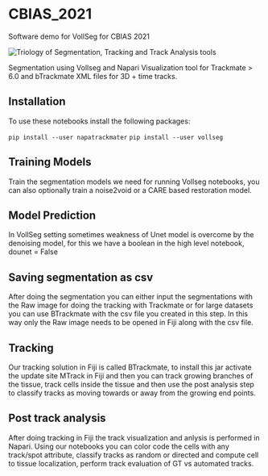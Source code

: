 # CBIAS_2021
Software demo for VollSeg for CBIAS 2021

![Triology of Segmentation, Tracking and Track Analysis tools](https://github.com/kapoorlab/CBIAS_2021/blob/main/images/logo.png)

Segmentation using Vollseg and Napari Visualization tool for Trackmate > 6.0 and bTrackmate XML files for 3D + time tracks.


## Installation
To use these notebooks install the following packages:

`pip install --user napatrackmater`
`pip install --user vollseg`

## Training Models
Train the segmentation models we need for running Vollseg notebooks, you can also optionally train a noise2void or a CARE based restoration model. 

## Model Prediction
In VollSeg setting sometimes weakness of Unet model is overcome by the denoising model, for this we have a boolean in the high level notebook, dounet = False

## Saving segmentation as csv
After doing the segmentation you can either input the segmentations with the Raw image for doing the tracking with Trackmate or for large datasets you can use BTrackmate with the csv file you created in this step. In this way only the Raw image needs to be opened in Fiji along with the csv file.

## Tracking
Our tracking solution in Fiji is called BTrackmate, to install this jar activate the update site MTrack in Fiji and then you can track growing branches of the tissue, track cells inside the tissue and then use the post analysis step to classify tracks as moving towards or away from the growing end points.

## Post track analysis
After doing tracking in Fiji the track visualization and anlysis is performed in Napari. Using our notebooks you can color code the cells with any track/spot attribute, classify tracks as random or directed and compute cell to tissue localization, perform track evaluation of GT vs automated tracks.
